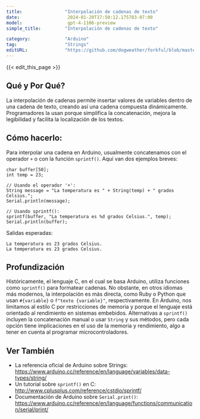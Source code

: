 ```yaml
---
title:                "Interpolación de cadenas de texto"
date:                  2024-01-20T17:50:12.175783-07:00
model:                 gpt-4-1106-preview
simple_title:         "Interpolación de cadenas de texto"

category:             "Arduino"
tag:                  "Strings"
editURL:              "https://github.com/dogweather/forkful/blob/master/content/es/arduino/interpolating-a-string.md"
---
```


{{< edit_this_page >}}

## Qué y Por Qué?
La interpolación de cadenas permite insertar valores de variables dentro de una cadena de texto, creando así una cadena compuesta dinámicamente. Programadores la usan porque simplifica la concatenación, mejora la legibilidad y facilita la localización de los textos.

## Cómo hacerlo:
Para interpolar una cadena en Arduino, usualmente concatenamos con el operador `+` o con la función `sprintf()`. Aquí van dos ejemplos breves:

```Arduino
char buffer[50];
int temp = 23;

// Usando el operador '+':
String message = "La temperatura es " + String(temp) + " grados Celsius.";
Serial.println(message);

// Usando sprintf():
sprintf(buffer, "La temperatura es %d grados Celsius.", temp);
Serial.println(buffer);
```

Salidas esperadas:
```
La temperatura es 23 grados Celsius.
La temperatura es 23 grados Celsius.
```

## Profundización
Históricamente, el lenguaje C, en el cual se basa Arduino, utiliza funciones como `sprintf()` para formatear cadenas. No obstante, en otros idiomas más modernos, la interpolación es más directa, como Ruby o Python que usan `#{variable}` o `f"texto {variable}"`, respectivamente. En Arduino, nos limitamos al estilo C por restricciones de memoria y porque el lenguaje está orientado al rendimiento en sistemas embebidos. Alternativas a `sprintf()` incluyen la concatenación manual o usar `String` y sus métodos, pero cada opción tiene implicaciones en el uso de la memoria y rendimiento, algo a tener en cuenta al programar microcontroladores.

## Ver También
- La referencia oficial de Arduino sobre Strings: https://www.arduino.cc/reference/en/language/variables/data-types/string/
- Un tutorial sobre `sprintf()` en C: http://www.cplusplus.com/reference/cstdio/sprintf/
- Documentación de Arduino sobre `Serial.print()`: https://www.arduino.cc/reference/en/language/functions/communication/serial/print/
